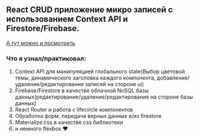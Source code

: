 ## React CRUD приложение микро записей с использованием Context API и Firestore/Firebase.
[А тут можно и посмотреть](https://react-blockpost.netlify.com/)

### Что я узнал/практиковал:

1. Context API для манипуляцией глобального state(Выбор цветовой темы, динамического заголовка каждого компонента, добавление/удаление/редактирование записей на стороне ui)
2. Firebase/Firestore в качестве облачной NoSQL базы данных(редактирование/удаление/редактирование на стороне базы данных)
3. React Router и работа с lifecircle компонентов 
4. Обработка форм, передача верных данных в/из firestore
5. Materialize.css в качестве css библиотеки
6. и немного flexbox ❤

